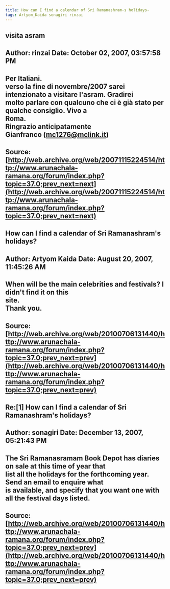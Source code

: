 ```yaml
--- 
title: How can I find a calendar of Sri Ramanashram-s holidays-   
tags: Artyom_Kaida sonagiri rinzai  
---  
```

## visita asram  
Author: rinzai              Date: October 02, 2007, 03:57:58 PM  
---  
Per Italiani.   
verso la fine di novembre/2007 sarei intenzionato a visitare l'asram. Gradirei  
molto parlare con qualcuno che ci è già stato per qualche consiglio. Vivo a  
Roma.   
Ringrazio anticipatamente   
Gianfranco (mc1276@mclink.it)
 ---  
Source:[http://web.archive.org/web/20071115224514/http://www.arunachala-ramana.org/forum/index.php?topic=37.0;prev_next=next](http://web.archive.org/web/20071115224514/http://www.arunachala-ramana.org/forum/index.php?topic=37.0;prev_next=next)   
---  

## How can I find a calendar of Sri Ramanashram's holidays?  
Author: Artyom Kaida        Date: August 20, 2007, 11:45:26 AM  
---  
When will be the main celebrities and festivals? I didn't find it on this  
site.   
Thank you.
 ---  
Source:[http://web.archive.org/web/20100706131440/http://www.arunachala-ramana.org/forum/index.php?topic=37.0;prev_next=prev](http://web.archive.org/web/20100706131440/http://www.arunachala-ramana.org/forum/index.php?topic=37.0;prev_next=prev)   
---  

## Re:[1] How can I find a calendar of Sri Ramanashram's holidays?  
Author: sonagiri            Date: December 13, 2007, 05:21:43 PM  
---  
The Sri Ramanasramam Book Depot has diaries on sale at this time of year that  
list all the holidays for the forthcoming year. Send an email to enquire what  
is available, and specify that you want one with all the festival days listed.
 ---  
Source:[http://web.archive.org/web/20100706131440/http://www.arunachala-ramana.org/forum/index.php?topic=37.0;prev_next=prev](http://web.archive.org/web/20100706131440/http://www.arunachala-ramana.org/forum/index.php?topic=37.0;prev_next=prev)   
---  

